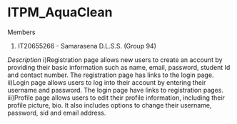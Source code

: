 # ITPM_AquaClean
Members
1) IT20655266 - Samarasena D.L.S.S. (Group 94)

_Description_
i)Registration page allows new users to create an account by providing their basic information such as name, email, password, student Id and contact number.
  The registration page has links to the login page.
ii)Login page allows users to log into their account by entering their username and password. The login page have links to registration pages.
iii)Profile page allows users to edit their profile information, including their profile picture, bio.
    It also includes options to change their username, password, sid and email address.
